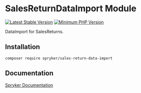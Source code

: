 # SalesReturnDataImport Module
[![Latest Stable Version](https://poser.pugx.org/spryker/sales-return-data-import/v/stable.svg)](https://packagist.org/packages/spryker/sales-return-data-import)
[![Minimum PHP Version](https://img.shields.io/badge/php-%3E%3D%207.4-8892BF.svg)](https://php.net/)

DataImport for SalesReturns.

## Installation

```
composer require spryker/sales-return-data-import
```

## Documentation

[Spryker Documentation](https://docs.spryker.com)

